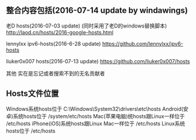 整合内容包括(2016-07-14 update by windawings)
------------------------------------------
老D hosts(2016-07-03 update) (同时采用了老D的windows替换脚本)
http://laod.cn/hosts/2016-google-hosts.html

lennylxx ipv6-hosts(2016-6-28 update) 
https://github.com/lennylxx/ipv6-hosts

liuker0x007 hosts(2016-07-13 update) 
https://github.com/liuker0x007/hosts

其他
实在是忘记或者搜索不到的无名贡献者


Hosts文件位置
------------------------------------------
Windows系统hosts位于 C:\Windows\System32\drivers\etc\hosts
Android(安卓)系统hosts位于 /system/etc/hosts
Mac(苹果电脑)统hosts跟Linux一样位于 /etc/hosts
iPhone(iOS)系统hosts跟Linux Mac一样位于 /etc/hosts
Linux系统hosts位于 /etc/hosts